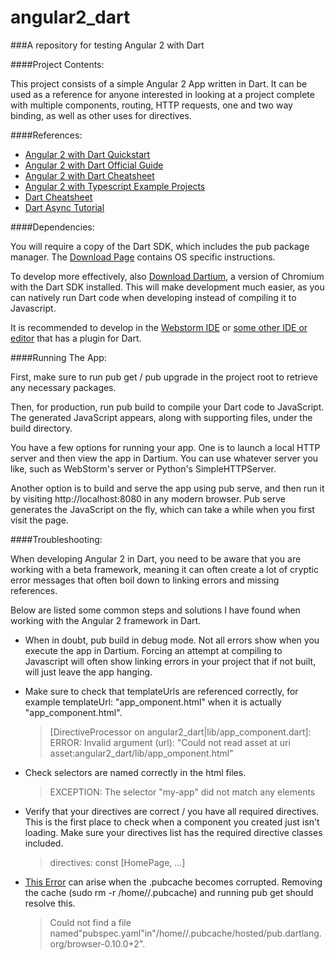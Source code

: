# angular2_dart
###A repository for testing Angular 2 with Dart

####Project Contents:

This project consists of a simple Angular 2 App written in Dart.
It can be used as a reference for anyone interested in looking at a
project complete with multiple components, routing, HTTP requests,
one and two way binding, as well as other uses for directives.

####References:

- [Angular 2 with Dart Quickstart](https://angular.io/docs/dart/latest/quickstart.html)
- [Angular 2 with Dart Official Guide](https://angular.io/docs/dart/latest/guide/)
- [Angular 2 with Dart Cheatsheet](https://angular.io/docs/dart/latest/cheatsheet.html)
- [Angular 2 with Typescript Example Projects](http://builtwithangular2.com/)
- [Dart Cheatsheet](http://dartlangfr.net/dart-cheat-sheet/)
- [Dart Async Tutorial](https://www.dartlang.org/docs/tutorials/futures/)

####Dependencies:

You will require a copy of the Dart SDK, which includes the pub package manager.
The [Download Page](https://www.dartlang.org/downloads/ "Download Dart SDK") contains OS specific instructions.

To develop more effectively, also [Download Dartium](https://www.dartlang.org/tools/dartium/ "Download Dartium"),
a version of Chromium with the Dart SDK installed. This will make development much easier, as you can natively run Dart code when developing
instead of compiling it to Javascript.

It is recommended to develop in the [Webstorm IDE](https://www.jetbrains.com/webstorm/ "Download Webstorm")
or [some other IDE or editor](https://www.dartlang.org/tools/ "Dart Tools") that has a plugin for Dart.

####Running The App:

First, make sure to run pub get / pub upgrade in the project root to retrieve any necessary packages.

Then, for production, run pub build to compile your Dart code to JavaScript.
The generated JavaScript appears, along with supporting files, under the build directory.

You have a few options for running your app.
One is to launch a local HTTP server and then view the app in Dartium.
You can use whatever server you like, such as WebStorm's server or Python's SimpleHTTPServer.

Another option is to build and serve the app using pub serve, and then run it by visiting http://localhost:8080 in any modern browser.
Pub serve generates the JavaScript on the fly, which can take a while when you first visit the page.

####Troubleshooting:

When developing Angular 2 in Dart,
you need to be aware that you are working with a beta framework,
meaning it can often create a lot of cryptic error messages that often boil down to
linking errors and missing references.

Below are listed some common steps and solutions I have found
when working with the Angular 2 framework in Dart.

- When in doubt, pub build in debug mode. Not all errors show when you execute the app in Dartium.
Forcing an attempt at compiling to Javascript will often show linking errors in your project
that if not built, will just leave the app hanging.

- Make sure to check that templateUrls are referenced correctly, for example templateUrl: "app_omponent.html"
when it is actually "app_component.html".
    > [DirectiveProcessor on angular2_dart|lib/app_component.dart]:
    > ERROR: Invalid argument (url): "Could not read asset at uri asset:angular2_dart/lib/app_omponent.html"

- Check selectors are named correctly in the html files.
    >EXCEPTION: The selector "my-app" did not match any elements

- Verify that your directives are correct / you have all required directives.
This is the first place to check when a component you created just isn't loading.
Make sure your directives list has the required directive classes included.
    >directives: const [HomePage, ...]

- [This Error](http://stackoverflow.com/questions/27217278/could-not-find-a-file-named-pubspec-yaml-in) can arise when the .pubcache becomes corrupted. Removing the cache (sudo rm -r /home/<username>/.pubcache) and running pub get should resolve this.
    >Could not find a file named"pubspec.yaml"in"/home/<username>/.pubcache/hosted/pub.dartlang.org/browser-0.10.0+2".
